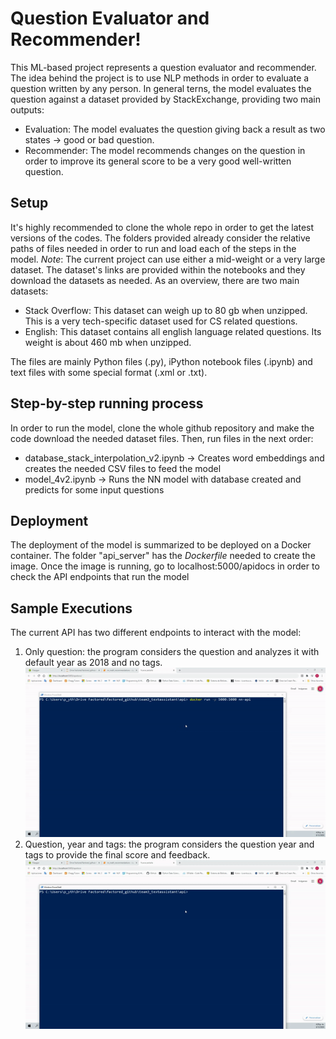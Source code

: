 # Question Evaluator and Recommender!

This ML-based project represents a question evaluator and recommender. The idea behind the project is to use NLP methods in order to evaluate a question written by any person.
In general terns, the model evaluates the question against a dataset provided by StackExchange, providing two main outputs:
* Evaluation: The model evaluates the question giving back a result as two states -> good or bad question.
* Recommender: The model recommends changes on the question in order to improve its general score to be a very good well-written question.

## Setup
It's highly recommended to clone the whole repo in order to get the latest versions of the codes.
The folders provided already consider the relative paths of files needed in order to run and load each of the steps in the model.
*Note*: The current project can use either a mid-weight or a very large dataset. The dataset's links are provided within the notebooks and they download the datasets as needed.
As an overview, there are two main datasets:
* Stack Overflow: This dataset can weigh up to 80 gb when unzipped. This is a very tech-specific dataset used for CS related questions.
* English: This dataset contains all english language related questions. Its weight is about 460 mb when unzipped.

The files are mainly Python files (.py), iPython notebook files (.ipynb) and text files with some special format (.xml or .txt).

## Step-by-step running process
In order to run the model, clone the whole github repository and make the code download the needed dataset files. Then, run files in the next order:
* database_stack_interpolation_v2.ipynb -> Creates word embeddings and creates the needed CSV files to feed the model
* model_4v2.ipynb -> Runs the NN model with database created and predicts for some input questions

## Deployment
The deployment of the model is summarized to be deployed on a Docker container. The folder "api_server" has the *Dockerfile* needed to create the image. Once the image is running, go to localhost:5000/apidocs in order to check the API endpoints that run the model

## Sample Executions
The current API has two different endpoints to interact with the model:
1. Only question: the program considers the question and analyzes it with default year as 2018 and no tags.
![](poc/endpoint1.gif)
2. Question, year and tags: the program considers the question year and tags to provide the final score and feedback.
![](poc/endpoint2.gif)
